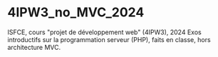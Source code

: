 # 4IPW3_no_MVC_2024

ISFCE, cours "projet de développement web" (4IPW3), 2024
Exos introductifs sur la programmation serveur (PHP), faits en classe, hors architecture MVC.
